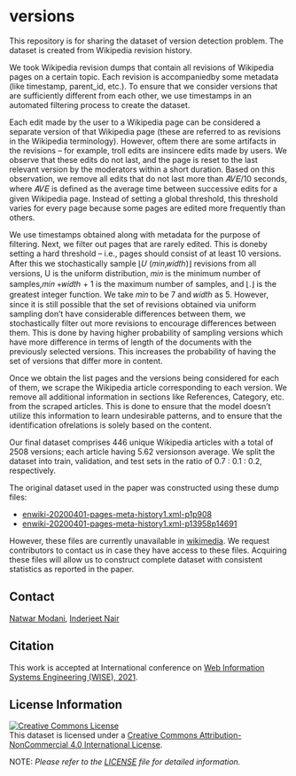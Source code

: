 # versions
This repository is for sharing the dataset of version detection problem. The dataset is created from Wikipedia revision history.

We took Wikipedia revision dumps that contain all revisions of Wikipedia pages on a certain topic. Each revision is accompaniedby some metadata (like timestamp, parent_id, etc.). To ensure that we consider versions that are sufficiently different from each other, we use timestamps in an automated filtering process to create the dataset.

Each edit made by the user to a Wikipedia page can be considered a separate version of that Wikipedia page (these are referred to as revisions in the Wikipedia terminology). However, oftem there are some artifacts in the revisions – for example, troll edits are insincere edits made by users. We observe that these edits do not last, and the page is reset to the last relevant version by the moderators within a short duration. Based on this observation, we remove all edits that do not last more than 𝐴𝑉𝐸/10 seconds, where 𝐴𝑉𝐸 is defined as the average time between successive edits for a given Wikipedia page. Instead of setting a global threshold, this threshold varies for every page because some pages are edited more frequently than others.

We use timestamps obtained along with metadata for the purpose of filtering. Next, we filter out pages that are rarely edited. This is doneby setting a hard threshold – i.e., pages should consist of at least 10 versions. After this we stochastically sample ⌊𝑈 (𝑚𝑖𝑛,𝑤𝑖𝑑𝑡ℎ)⌋ revisions from all versions, U is the uniform distribution, 𝑚𝑖𝑛 is the minimum number of samples,𝑚𝑖𝑛 +𝑤𝑖𝑑𝑡ℎ + 1 is the maximum number of samples, and ⌊.⌋ is the greatest integer function. We take 𝑚𝑖𝑛 to be 7 and 𝑤𝑖𝑑𝑡ℎ as 5. However, since it is still possible that the set of revisions obtained via uniform sampling don’t have considerable differences between them, we stochastically filter out more revisions to encourage differences between them. This is done by having higher probability of sampling versions which have more difference in terms of length of the documents with the previously selected versions. This increases the probability of having the set of versions that differ more in content.

Once we obtain the list pages and the versions being considered for each of them, we scrape the Wikipedia article corresponding to each version. We remove all additional information in sections like References, Category, etc. from the scraped articles. This is done to ensure that the model doesn’t utilize this information to learn undesirable patterns, and to ensure that the identification ofrelations is solely based on the content.

Our final dataset comprises 446 unique Wikipedia articles with a total of 2508 versions; each article having 5.62 versionson average. We split the dataset into train, validation, and test sets in the ratio of 0.7 : 0.1 : 0.2, respectively.

The original dataset used in the paper was constructed using these dump files:
- [enwiki-20200401-pages-meta-history1.xml-p1p908](https://dumps.wikimedia.org/enwiki/20200401/enwiki-20200401-pages-meta-history1.xml-p1p908.7z)
- [enwiki-20200401-pages-meta-history1.xml-p13958p14691](https://dumps.wikimedia.org/enwiki/20200401/enwiki-20200401-pages-meta-history1.xml-p13958p14691.7z)

However, these files are currently unavailable in [wikimedia](https://dumps.wikimedia.org/enwiki/). We request contributors to contact us in case they have access to these files. Acquiring these files will allow us to construct complete dataset with consistent statistics as reported in the paper.

## Contact 
[Natwar Modani](mailto:nmodani@adobe.com), [Inderjeet Nair](mailto:inair@adobe.com)

## Citation
This work is accepted at International conference on [Web Information Systems Engineering (WISE), 2021](http://www.wise-conferences.org/2021/index.html).

  
## License Information
<a rel="license" href="http://creativecommons.org/licenses/by-nc/4.0/"><img alt="Creative Commons License" style="border-width:0" src="https://i.creativecommons.org/l/by-nc/4.0/88x31.png" /></a><br />This dataset is licensed under a <a rel="license" href="http://creativecommons.org/licenses/by-nc/4.0/">Creative Commons Attribution-NonCommercial 4.0 International License</a>.

NOTE: _Please refer to the [LICENSE](./LICENSE.md) file for detailed information._
